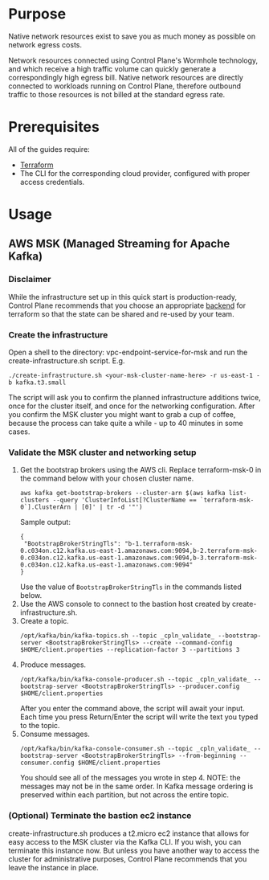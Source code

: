 ﻿# Purpose #
Native network resources exist to save you as much money as possible on network 
egress costs.

Network resources connected using Control Plane's Wormhole technology, and which
receive a high traffic volume can quickly generate a correspondingly high egress bill.
Native network resources are directly connected to workloads running on Control Plane,
therefore outbound traffic to those resources is not billed at the standard egress 
rate.

# Prerequisites #
All of the guides require:
* [Terraform](https://www.terraform.io/downloads)
* The CLI for the corresponding cloud provider, configured with proper access
  credentials.

# Usage #
## AWS MSK (Managed Streaming for Apache Kafka) ##
### Disclaimer ###
While the infrastructure set up in this quick start is production-ready, Control Plane
recommends that you choose an appropriate [backend](terraform.io/language/settings/backends)
for terraform so that the state can be shared and re-used by your team.

### Create the infrastructure
Open a shell to the directory: vpc-endpoint-service-for-msk and run the 
create-infrastructure.sh script. E.g. 

```shell
./create-infrastructure.sh <your-msk-cluster-name-here> -r us-east-1 -b kafka.t3.small
```

The script will ask you to confirm the planned infrastructure additions twice, once for
the cluster itself, and once for the networking configuration. After you confirm the 
MSK cluster you might want to grab a cup of coffee, because the process
can take quite a while - up to 40 minutes in some cases.

### Validate the MSK cluster and networking setup
1. Get the bootstrap brokers using the AWS cli. Replace terraform-msk-0 in the command below with your chosen cluster
   name. 
   ```shell
   aws kafka get-bootstrap-brokers --cluster-arn $(aws kafka list-clusters --query 'ClusterInfoList[?ClusterName == `terraform-msk-0`].ClusterArn | [0]' | tr -d '"')
   ``` 
   Sample output: 
   ```shell
   {
    "BootstrapBrokerStringTls": "b-1.terraform-msk-0.c034on.c12.kafka.us-east-1.amazonaws.com:9094,b-2.terraform-msk-0.c034on.c12.kafka.us-east-1.amazonaws.com:9094,b-3.terraform-msk-0.c034on.c12.kafka.us-east-1.amazonaws.com:9094"
   }
   ```
   Use the value of ```BootstrapBrokerStringTls``` in the commands listed below. 
2. Use the AWS console to connect to the bastion host created by
   create-infrastructure.sh.
3. Create a topic.
   ```shell
   /opt/kafka/bin/kafka-topics.sh --topic _cpln_validate_ --bootstrap-server <BootstrapBrokerStringTls> --create --command-config $HOME/client.properties --replication-factor 3 --partitions 3  
   ```
4. Produce messages.
   ```shell
   /opt/kafka/bin/kafka-console-producer.sh --topic _cpln_validate_ --bootstrap-server <BootstrapBrokerStringTls> --producer.config $HOME/client.properties 
   ```
   After you enter the command above, the script will await your input. Each time you press Return/Enter the script
   will write the text you typed to the topic.
5. Consume messages.
   ```shell
   /opt/kafka/bin/kafka-console-consumer.sh --topic _cpln_validate_ --bootstrap-server <BootstrapBrokerStringTls> --from-beginning --consumer.config $HOME/client.properties 
   ```
   You should see all of the messages you wrote in step 4. NOTE: the messages may not be in the same order. In Kafka
   message ordering is preserved within each partition, but not across the entire topic.

### (Optional) Terminate the bastion ec2 instance
create-infrastructure.sh produces a t2.micro ec2 instance that allows for easy access
to the MSK cluster via the Kafka CLI. If you wish, you can terminate this instance now.
But unless you have another way to access the cluster for administrative purposes,
Control Plane recommends that you leave the instance in place.